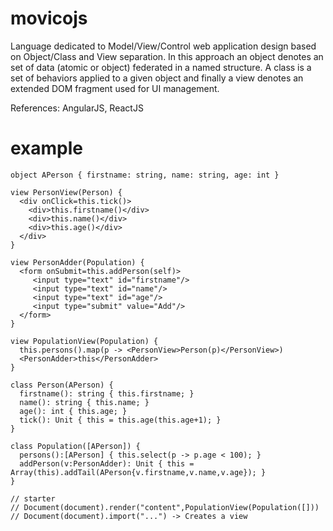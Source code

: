 movicojs
========

Language dedicated to Model/View/Control web application design based on Object/Class and View separation.
In this approach an object denotes an set of data (atomic or object) federated in a named structure. A class
is a set of behaviors applied to a given object and finally a view denotes an extended DOM fragment used for
UI management.

References: AngularJS, ReactJS

example
=======

```
object APerson { firstname: string, name: string, age: int }

view PersonView(Person) {
  <div onClick=this.tick()> 
    <div>this.firstname()</div>
    <div>this.name()</div>
    <div>this.age()</div>
  </div>
}
 
view PersonAdder(Population) {
  <form onSubmit=this.addPerson(self)>
     <input type="text" id="firstname"/>
     <input type="text" id="name"/>
     <input type="text" id="age"/>
     <input type="submit" value="Add"/>
  </form>
}

view PopulationView(Population) {
  this.persons().map(p -> <PersonView>Person(p)</PersonView>)
  <PersonAdder>this</PersonAdder>
}

class Person(APerson) {
  firstname(): string { this.firstname; }
  name(): string { this.name; }
  age(): int { this.age; }
  tick(): Unit { this = this.age(this.age+1); }
}

class Population([APerson]) {
  persons():[APerson] { this.select(p -> p.age < 100); }
  addPerson(v:PersonAdder): Unit { this = Array(this).addTail(APerson{v.firstname,v.name,v.age}); }
}

// starter
// Document(document).render("content",PopulationView(Population([]))
// Document(document).import("...") -> Creates a view
```
